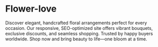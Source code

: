 # Flower-love
Discover elegant, handcrafted floral arrangements perfect for every occasion. Our responsive, SEO-optimized site offers vibrant bouquets, exclusive discounts, and seamless shopping. Trusted by happy buyers worldwide. Shop now and bring beauty to life—one bloom at a time.
